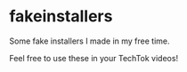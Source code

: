 # fakeinstallers

Some fake installers I made in my free  time.

Feel free to use these in your TechTok videos!
